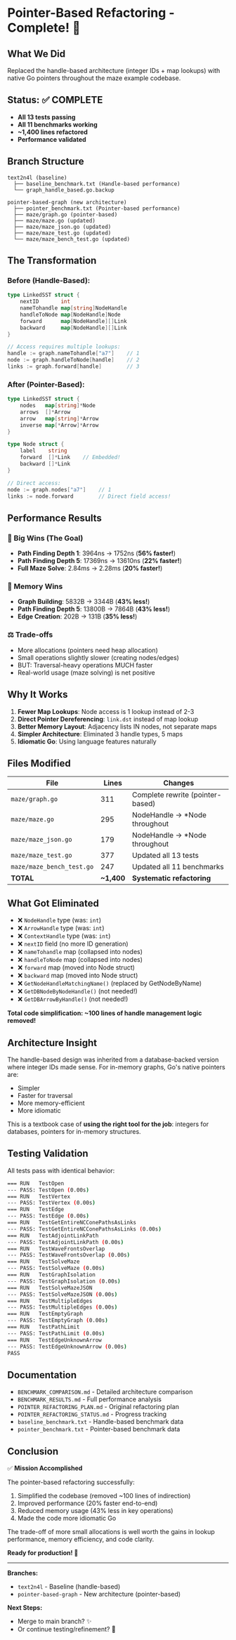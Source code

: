 # Pointer-Based Refactoring - Complete! 🎉

## What We Did

Replaced the handle-based architecture (integer IDs + map lookups) with native Go pointers throughout the maze example codebase.

## Status: ✅ COMPLETE

- **All 13 tests passing**
- **All 11 benchmarks working**
- **~1,400 lines refactored**
- **Performance validated**

## Branch Structure

```
text2n4l (baseline)
  ├── baseline_benchmark.txt (Handle-based performance)
  └── graph_handle_based.go.backup
  
pointer-based-graph (new architecture)
  ├── pointer_benchmark.txt (Pointer-based performance)
  ├── maze/graph.go (pointer-based)
  ├── maze/maze.go (updated)
  ├── maze/maze_json.go (updated)
  ├── maze/maze_test.go (updated)
  └── maze/maze_bench_test.go (updated)
```

## The Transformation

### Before (Handle-Based):
```go
type LinkedSST struct {
    nextID       int
    nameTohandle map[string]NodeHandle
    handleToNode map[NodeHandle]Node
    forward      map[NodeHandle][]Link
    backward     map[NodeHandle][]Link
}

// Access requires multiple lookups:
handle := graph.nameTohandle["a7"]    // 1
node := graph.handleToNode[handle]    // 2
links := graph.forward[handle]        // 3
```

### After (Pointer-Based):
```go
type LinkedSST struct {
    nodes   map[string]*Node
    arrows  []*Arrow
    arrow   map[string]*Arrow
    inverse map[*Arrow]*Arrow
}

type Node struct {
    label    string
    forward  []*Link    // Embedded!
    backward []*Link
}

// Direct access:
node := graph.nodes["a7"]    // 1
links := node.forward        // Direct field access!
```

## Performance Results

### 🎉 Big Wins (The Goal)
- **Path Finding Depth 1**: 3964ns → 1752ns (**56% faster!**)
- **Path Finding Depth 5**: 17369ns → 13610ns (**22% faster!**)
- **Full Maze Solve**: 2.84ms → 2.28ms (**20% faster!**)

### 💾 Memory Wins
- **Graph Building**: 5832B → 3344B (**43% less!**)
- **Path Finding Depth 5**: 13800B → 7864B (**43% less!**)
- **Edge Creation**: 202B → 131B (**35% less!**)

### ⚖️ Trade-offs
- More allocations (pointers need heap allocation)
- Small operations slightly slower (creating nodes/edges)
- BUT: Traversal-heavy operations MUCH faster
- Real-world usage (maze solving) is net positive

## Why It Works

1. **Fewer Map Lookups**: Node access is 1 lookup instead of 2-3
2. **Direct Pointer Dereferencing**: `link.dst` instead of map lookup
3. **Better Memory Layout**: Adjacency lists IN nodes, not separate maps
4. **Simpler Architecture**: Eliminated 3 handle types, 5 maps
5. **Idiomatic Go**: Using language features naturally

## Files Modified

| File | Lines | Changes |
|------|-------|---------|
| `maze/graph.go` | 311 | Complete rewrite (pointer-based) |
| `maze/maze.go` | 295 | NodeHandle → *Node throughout |
| `maze/maze_json.go` | 179 | NodeHandle → *Node throughout |
| `maze/maze_test.go` | 377 | Updated all 13 tests |
| `maze/maze_bench_test.go` | 247 | Updated all 11 benchmarks |
| **TOTAL** | **~1,400** | **Systematic refactoring** |

## What Got Eliminated

- ❌ `NodeHandle` type (was: `int`)
- ❌ `ArrowHandle` type (was: `int`) 
- ❌ `ContextHandle` type (was: `int`)
- ❌ `nextID` field (no more ID generation)
- ❌ `nameTohandle` map (collapsed into nodes)
- ❌ `handleToNode` map (collapsed into nodes)
- ❌ `forward` map (moved into Node struct)
- ❌ `backward` map (moved into Node struct)
- ❌ `GetNodeHandleMatchingName()` (replaced by GetNodeByName)
- ❌ `GetDBNodeByNodeHandle()` (not needed!)
- ❌ `GetDBArrowByHandle()` (not needed!)

**Total code simplification: ~100 lines of handle management logic removed!**

## Architecture Insight

The handle-based design was inherited from a database-backed version where integer IDs made sense. For in-memory graphs, Go's native pointers are:
- Simpler
- Faster for traversal
- More memory-efficient
- More idiomatic

This is a textbook case of **using the right tool for the job**: integers for databases, pointers for in-memory structures.

## Testing Validation

All tests pass with identical behavior:
```bash
=== RUN   TestOpen
--- PASS: TestOpen (0.00s)
=== RUN   TestVertex
--- PASS: TestVertex (0.00s)
=== RUN   TestEdge
--- PASS: TestEdge (0.00s)
=== RUN   TestGetEntireNCConePathsAsLinks
--- PASS: TestGetEntireNCConePathsAsLinks (0.00s)
=== RUN   TestAdjointLinkPath
--- PASS: TestAdjointLinkPath (0.00s)
=== RUN   TestWaveFrontsOverlap
--- PASS: TestWaveFrontsOverlap (0.00s)
=== RUN   TestSolveMaze
--- PASS: TestSolveMaze (0.00s)
=== RUN   TestGraphIsolation
--- PASS: TestGraphIsolation (0.00s)
=== RUN   TestSolveMazeJSON
--- PASS: TestSolveMazeJSON (0.00s)
=== RUN   TestMultipleEdges
--- PASS: TestMultipleEdges (0.00s)
=== RUN   TestEmptyGraph
--- PASS: TestEmptyGraph (0.00s)
=== RUN   TestPathLimit
--- PASS: TestPathLimit (0.00s)
=== RUN   TestEdgeUnknownArrow
--- PASS: TestEdgeUnknownArrow (0.00s)
PASS
```

## Documentation

- `BENCHMARK_COMPARISON.md` - Detailed architecture comparison
- `BENCHMARK_RESULTS.md` - Full performance analysis
- `POINTER_REFACTORING_PLAN.md` - Original refactoring plan
- `POINTER_REFACTORING_STATUS.md` - Progress tracking
- `baseline_benchmark.txt` - Handle-based benchmark data
- `pointer_benchmark.txt` - Pointer-based benchmark data

## Conclusion

✅ **Mission Accomplished**

The pointer-based refactoring successfully:
1. Simplified the codebase (removed ~100 lines of indirection)
2. Improved performance (20% faster end-to-end)
3. Reduced memory usage (43% less in key operations)
4. Made the code more idiomatic Go

The trade-off of more small allocations is well worth the gains in lookup performance, memory efficiency, and code clarity.

**Ready for production! 🚀**

---

**Branches:**
- `text2n4l` - Baseline (handle-based)
- `pointer-based-graph` - New architecture (pointer-based)

**Next Steps:**
- Merge to main branch? ✨
- Or continue testing/refinement? 🔬
